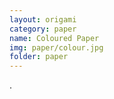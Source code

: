 ```yaml
---
layout: origami
category: paper
name: Coloured Paper
img: paper/colour.jpg
folder: paper
---
```


 []().

<!--##h2-->


![]()
